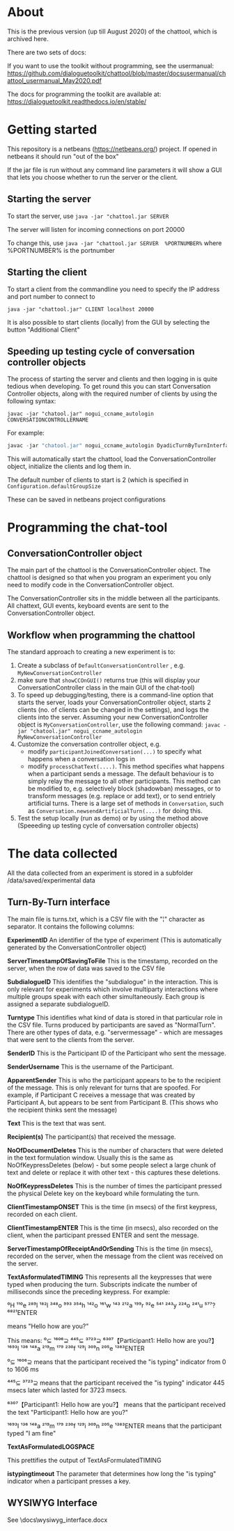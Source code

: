 # About

This is the previous version (up till August 2020) of the chattool, which is archived here.






There are two sets of docs:

If you want to use the toolkit without programming, see the usermanual: https://github.com/dialoguetoolkit/chattool/blob/master/docsusermanual/chattool_usermanual_May2020.pdf

The docs for programming the toolkit are available at: https://dialoguetoolkit.readthedocs.io/en/stable/



# Getting started

This repository is a netbeans (https://netbeans.org/) project. If opened in netbeans it should run "out of the box"

If the jar file is run without any command line parameters it will show a GUI that lets you choose whether to run the server or the client.


## Starting the server

To start the server, use ```java -jar "chattool.jar SERVER``` 

The server will listen for incoming connections on port 20000

To change this, use ```java -jar "chattool.jar SERVER  %PORTNUMBER%```  where %PORTNUMBER% is the portnumber


## Starting the client

To start a client from the commandline you need to specify the IP address and port number to connect to

```java -jar "chattool.jar" CLIENT localhost 20000```

It is also possible to start clients (locally) from the GUI by selecting the button "Additional Client" 



## Speeding up testing cycle of conversation controller objects

The process of starting the server and clients and then logging in is quite tedious when developing. To get round this you can start Conversation Controller objects, along with the required number of clients by using the following syntax:

```
javac -jar "chatool.jar" nogui_ccname_autologin CONVERSATIONCONTROLLERNAME
```

For example:

```java
javac -jar "chatool.jar" nogui_ccname_autologin DyadicTurnByTurnInterface
```

This will automatically start the chattool, load the ConversationController object, initialize the clients and log them in.

The default number of clients to start is 2 (which is specified in ```Configuration.defaultGroupSize```

These can be saved in netbeans project configurations


# Programming the chat-tool

## ConversationController object

The main part of the chattool is the ConversationController object. The chattool is designed so that when you program an experiment you only need to modify code in the ConversationController object. 

The ConversationController sits in the middle between all the participants. All chattext, GUI events, keyboard events are sent to the ConversationController object.



## Workflow when programming the chattool

The standard approach to creating a new experiment is to:

1. Create a subclass of ```DefaultConversationController``` , e.g. ```MyNewConversationController```
2. make sure that ```showCCOnGUI()``` returns true (this will display your ConversationController class in the main GUI of the chat-tool)
3. To speed up debugging/testing, there is a command-line option that starts the server, loads your ConversationController object, starts 2 clients (no. of clients can be changed in the settings), and logs the clients into the server. Assuming your new ConversationController object is ```MyConversationController```, use the following command: ```javac -jar "chatool.jar" nogui_ccname_autologin MyNewConversationController```
4. Customize the conversation controller object, e.g. 
   * modify ```participantJoinedConversation(...)``` to specify what happens when a conversation logs in
   * modify ```processChatText(....)```. This method specifies what happens when a participant sends a message. The default behaviour is to simply relay the message to all other participants. This method can be modified to, e.g. selectively block (shadowban) messages, or to transform messages (e.g. replace or add text), or to send entriely artificial turns. There is a large set of methods in ```Conversation```, such as ```Conversation.newsendArtificialTurn(....)``` for doing this.
5. Test the setup locally (run as demo) or by using the method above (Speeeding up testing cycle of conversation controller objects)

### 




# The data collected 

All the data collected from an experiment is stored in a subfolder /data/saved/experimental data


## Turn-By-Turn interface
The main file is turns.txt, which is a CSV file with the "¦" character as separator. It contains the following columns:

**ExperimentID**
An identifier of the type of experiment (This is automatically generated by the ConversationController object)


**ServerTimestampOfSavingToFile**
This is the timestamp, recorded on the server,  when the row of data was saved to the CSV file


**SubdialogueID**
This identifies the "subdialogue" in the interaction. This is only relevant for experiments which involve multiparty interactions where multiple groups speak with each other simultaneously. Each group is assigned a separate subdialogueID.


**Turntype**
This identifies what kind of data is stored in that particular role in the CSV file. Turns produced by participants are saved as "NormalTurn". There are other types of data, e.g. "servermessage" - which are messages that were sent to the clients from the server.


**SenderID**
This is the Participant ID of the Participant who sent the message.


**SenderUsername**
This is the username of the Participant.


**ApparentSender**
This is who the participant appears to be to the recipient of the message. This is only relevant for turns that are spoofed. For example, if Participant C receives a message that was created by Participant A, but appears to be sent from Participant B.
(This shows who the recipient thinks sent the message)


**Text**
This is the text that was sent.


**Recipient(s)**
The participant(s) that received the message.


**NoOfDocumentDeletes**
This is the number of characters that were deleted in the text formulation window. Usually this is the same as NoOfKeypressDeletes (below) - but some people select a large chunk of text and delete or replace it with other text - this captures these deletions. 


**NoOfKeypressDeletes**
This is the number of times the participant pressed the physical Delete key on the keyboard while formulating the turn.


**ClientTimestampONSET**
This is the time (in msecs) of the first keypress, recorded on each client. 


**ClientTimestampENTER**
This is the time (in msecs), also recorded on the client, when the participant pressed ENTER and sent the message. 


**ServerTimestampOfReceiptAndOrSending**
This is the time (in msecs), recorded on the server, when the message from the client was received on the server.


**TextAsformulatedTIMING**
This represents all the keypresses that were typed when producing the turn. Subscripts indicate the number of milliseconds since the preceding keypress. For example: 


 ⁰H ¹¹⁰e ²⁸⁹l ¹⁸²l ³⁴⁸o ⁹⁹³  ³⁵⁴h ¹⁴²o ¹⁶¹w ¹⁴³  ²¹²a ¹⁹⁹r ⁹²e ⁵⁴¹  ²⁴³y ²²⁴o ²⁴¹u ⁵⁷⁷? ⁶⁸²¹ENTER

means "Hello how are you?" 


This means:
⁰⊆ ¹⁶⁰⁶⊇ ⁴⁴⁵⊆ ³⁷²³⊇ ⁶³⁰⁷【Participant1: Hello how are you?】 ¹⁶⁹³I ¹³⁶  ¹⁴⁸a ²¹⁹m ¹⁷⁹  ²³⁰f ¹²⁹i ³⁰⁹n ²⁰⁵e ¹³⁸³ENTER

⁰⊆ ¹⁶⁰⁶⊇   means that the participant received the "is typing" indicator from 0 to 1606 ms

⁴⁴⁵⊆ ³⁷²³⊇  means that the participant received the "is typing" indicator 445 msecs later which lasted for 3723 msecs. 

⁶³⁰⁷【Participant1: Hello how are you?】 means that the participant received the text "Participant1: Hello how are you?"

¹⁶⁹³I ¹³⁶  ¹⁴⁸a ²¹⁹m ¹⁷⁹  ²³⁰f ¹²⁹i ³⁰⁹n ²⁰⁵e ¹³⁸³ENTER  means that the participant typed "I am fine"




**TextAsFormulatedLOGSPACE**

This prettifies the output of TextAsFormulatedTIMING


**istypingtimeout**
The parameter that determines how long the "is typing" indicator when a participant presses a key.



## WYSIWYG Interface

See \docs\wysiwyg_interface.docx 

